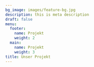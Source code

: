 ```yaml
---
bg_image: images/feature-bg.jpg
description: this is meta description
draft: false
menu:
  footer:
    name: Projekt
    weight: 2
  main:
    name: Projekt
    weight: 3
title: Unser Projekt
---
```

